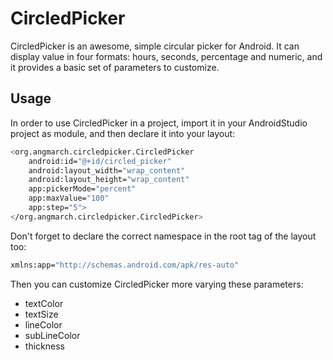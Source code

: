 CircledPicker
=========

CircledPicker is an awesome, simple circular picker for Android. It can display value in four formats: hours, seconds, percentage and numeric, and it provides a basic set of parameters to customize.


Usage
----

In order to use CircledPicker in a project, import it in your AndroidStudio project as module, and then declare it into your layout:

```sh
<org.angmarch.circledpicker.CircledPicker
    android:id="@+id/circled_picker"
    android:layout_width="wrap_content"
    android:layout_height="wrap_content"
    app:pickerMode="percent"
    app:maxValue="100"
    app:step="5">
</org.angmarch.circledpicker.CircledPicker>
```

Don't forget to declare the correct namespace in the root tag of the layout too:
```sh
xmlns:app="http://schemas.android.com/apk/res-auto"
```

Then you can customize CircledPicker more varying these parameters:

* textColor
* textSize
* lineColor
* subLineColor
* thickness

